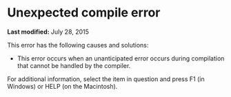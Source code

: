 
# Unexpected compile error

 **Last modified:** July 28, 2015

This error has the following causes and solutions:


- This error occurs when an unanticipated error occurs during compilation that cannot be handled by the compiler.
    

For additional information, select the item in question and press F1 (in Windows) or HELP (on the Macintosh).
